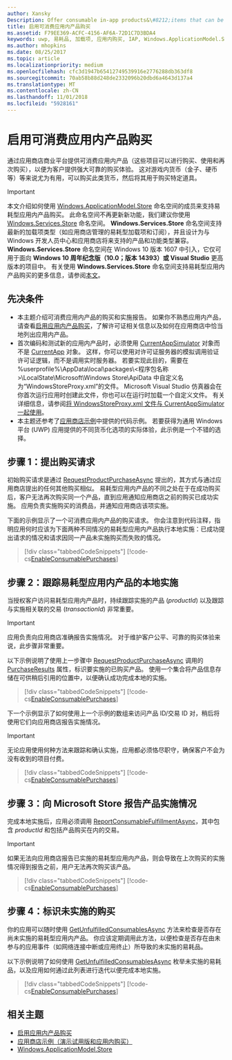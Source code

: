 ```yaml
---
author: Xansky
Description: Offer consumable in-app products&\#8212;items that can be purchased, used, and purchased again&\#8212;through the Store commerce platform to provide your customers with a purchase experience that is both robust and reliable.
title: 启用可消费应用内产品购买
ms.assetid: F79EE369-ACFC-4156-AF6A-72D1C7D3BDA4
keywords: uwp, 易耗品, 加载项, 应用内购买, IAP, Windows.ApplicationModel.Store
ms.author: mhopkins
ms.date: 08/25/2017
ms.topic: article
ms.localizationpriority: medium
ms.openlocfilehash: cfc3d1947b65412749539916e2776288db363df8
ms.sourcegitcommit: 70ab58b88d248de2332096b20dbd6a4643d137a4
ms.translationtype: MT
ms.contentlocale: zh-CN
ms.lasthandoff: 11/01/2018
ms.locfileid: "5928161"
---
```

# <a name="enable-consumable-in-app-product-purchases"></a>启用可消费应用内产品购买

通过应用商店商业平台提供可消费应用内产品（这些项目可以进行购买、使用和再次购买），以便为客户提供强大可靠的购买体验。 这对游戏内货币（金子、硬币等）等来说尤为有用，可以购买此类货币，然后将其用于购买特定道具。

> [!IMPORTANT]
> 本文介绍如何使用 [Windows.ApplicationModel.Store](https://msdn.microsoft.com/library/windows/apps/windows.applicationmodel.store.aspx) 命名空间的成员来支持易耗型应用内产品购买。 此命名空间不再更新新功能，我们建议你使用 [Windows.Services.Store](https://msdn.microsoft.com/library/windows/apps/windows.services.store.aspx) 命名空间。 **Windows.Services.Store** 命名空间支持最新的加载项类型（如应用商店管理的易耗型加载项和订阅），并且设计为与 Windows 开发人员中心和应用商店将来支持的产品和功能类型兼容。 **Windows.Services.Store** 命名空间在 Windows 10 版本 1607 中引入，它仅可用于面向 **Windows 10 周年纪念版（10.0；版本 14393）或 Visual Studio** 更高版本的项目中。 有关使用 **Windows.Services.Store** 命名空间支持易耗型应用内产品购买的更多信息，请参阅[本文](enable-consumable-add-on-purchases.md)。

## <a name="prerequisites"></a>先决条件

-   本主题介绍可消费应用内产品的购买和实施报告。 如果你不熟悉应用内产品，请查看[启用应用内产品购买](enable-in-app-product-purchases.md)，了解许可证相关信息以及如何在应用商店中恰当地列出应用内产品。
-   首次编码和测试新的应用内产品时，必须使用 [CurrentAppSimulator](https://docs.microsoft.com/uwp/api/Windows.ApplicationModel.Store.CurrentAppSimulator) 对象而不是 [CurrentApp](https://docs.microsoft.com/uwp/api/Windows.ApplicationModel.Store.CurrentApp) 对象。 这样，你可以使用对许可证服务器的模拟调用验证许可证逻辑，而不是调用实时服务器。 若要实现此目的，需要在 %userprofile%\\AppData\\local\\packages\\&lt;程序包名称&gt;\\LocalState\\Microsoft\\Windows Store\\ApiData 中自定义名为“WindowsStoreProxy.xml”的文件。 Microsoft Visual Studio 仿真器会在你首次运行应用时创建此文件，你也可以在运行时加载一个自定义文件。 有关详细信息，请参阅[将 WindowsStoreProxy.xml 文件与 CurrentAppSimulator 一起使用](in-app-purchases-and-trials-using-the-windows-applicationmodel-store-namespace.md#proxy)。
-   本主题还参考了[应用商店示例](https://github.com/Microsoft/Windows-universal-samples/tree/win10-1507/Samples/Store)中提供的代码示例。 若要获得为通用 Windows 平台 (UWP) 应用提供的不同货币化选项的实际体验，此示例是一个不错的选择。

## <a name="step-1-making-the-purchase-request"></a>步骤 1：提出购买请求

初始购买请求是通过 [RequestProductPurchaseAsync](https://docs.microsoft.com/uwp/api/windows.applicationmodel.store.currentapp.requestproductpurchaseasync) 提出的，其方式与通过应用商店提出的任何其他购买相似。 易耗型应用内产品的不同之处在于在成功购买后，客户无法再次购买同一个产品，直到应用通知应用商店之前的购买已成功实施。 应用负责实施购买的消费品，并通知应用商店该项实施。

下面的示例显示了一个可消费应用内产品的购买请求。 你会注意到代码注释，指明应用何时应该为下面两种不同情况的易耗型应用内产品执行本地实施：已成功提出请求的情况和请求因同一产品未实施购买而失败的情况。

> [!div class="tabbedCodeSnippets"]
[!code-cs[EnableConsumablePurchases](./code/InAppPurchasesAndLicenses/cs/EnableConsumablePurchases.cs#MakePurchaseRequest)]

## <a name="step-2-tracking-local-fulfillment-of-the-consumable"></a>步骤 2：跟踪易耗型应用内产品的本地实施

当授权客户访问易耗型应用内产品时，持续跟踪实施的产品 (*productId*) 以及跟踪与实施相关联的交易 (*transactionId*) 非常重要。

> [!IMPORTANT]
> 应用负责向应用商店准确报告实施情况。 对于维护客户公平、可靠的购买体验来说，此步骤非常重要。

以下示例说明了使用上一步骤中 [RequestProductPurchaseAsync](https://docs.microsoft.com/uwp/api/windows.applicationmodel.store.currentapp.requestproductpurchaseasync) 调用的 [PurchaseResults](https://msdn.microsoft.com/library/windows/apps/dn263392) 属性，标识要实施的已购买产品。 使用一个集合将产品信息存储在可供稍后引用的位置中，以便确认成功完成本地的实施。

> [!div class="tabbedCodeSnippets"]
[!code-cs[EnableConsumablePurchases](./code/InAppPurchasesAndLicenses/cs/EnableConsumablePurchases.cs#GrantFeatureLocally)]

下一个示例显示了如何使用上一个示例的数组来访问产品 ID/交易 ID 对，稍后将使用它们向应用商店报告实施情况。

> [!IMPORTANT]
> 无论应用使用何种方法来跟踪和确认实施，应用都必须恪尽职守，确保客户不会为没有收到的项目付费。

> [!div class="tabbedCodeSnippets"]
[!code-cs[EnableConsumablePurchases](./code/InAppPurchasesAndLicenses/cs/EnableConsumablePurchases.cs#IsLocallyFulfilled)]

## <a name="step-3-reporting-product-fulfillment-to-the-store"></a>步骤 3：向 Microsoft Store 报告产品实施情况

完成本地实施后，应用必须调用 [ReportConsumableFulfillmentAsync](https://docs.microsoft.com/uwp/api/windows.applicationmodel.store.currentapp.reportconsumablefulfillmentasync)，其中包含 *productId* 和包括产品购买在内的交易。

> [!IMPORTANT]
> 如果无法向应用商店报告已实施的易耗型应用内产品，则会导致在上次购买的实施情况得到报告之前，用户无法再次购买该产品。

> [!div class="tabbedCodeSnippets"]
[!code-cs[EnableConsumablePurchases](./code/InAppPurchasesAndLicenses/cs/EnableConsumablePurchases.cs#ReportFulfillment)]

## <a name="step-4-identifying-unfulfilled-purchases"></a>步骤 4：标识未实施的购买

你的应用可以随时使用 [GetUnfulfilledConsumablesAsync](https://docs.microsoft.com/uwp/api/windows.applicationmodel.store.currentapp.getunfulfilledconsumablesasync) 方法来检查是否存在尚未实施的易耗型应用内产品。 你应该定期调用此方法，以便检查是否存在由未参与的应用事件（如网络连接中断或应用终止）所导致的未实施的易耗品。

以下示例说明了如何使用 [GetUnfulfilledConsumablesAsync](https://docs.microsoft.com/uwp/api/windows.applicationmodel.store.currentapp.getunfulfilledconsumablesasync) 枚举未实施的易耗品，以及应用如何通过此列表进行迭代以便完成本地实施。

> [!div class="tabbedCodeSnippets"]
[!code-cs[EnableConsumablePurchases](./code/InAppPurchasesAndLicenses/cs/EnableConsumablePurchases.cs#GetUnfulfilledConsumables)]

## <a name="related-topics"></a>相关主题

* [启用应用内产品购买](enable-in-app-product-purchases.md)
* [应用商店示例（演示试用版和应用内购买）](https://github.com/Microsoft/Windows-universal-samples/tree/win10-1507/Samples/Store)
* [Windows.ApplicationModel.Store](https://msdn.microsoft.com/library/windows/apps/br225197)
 

 
